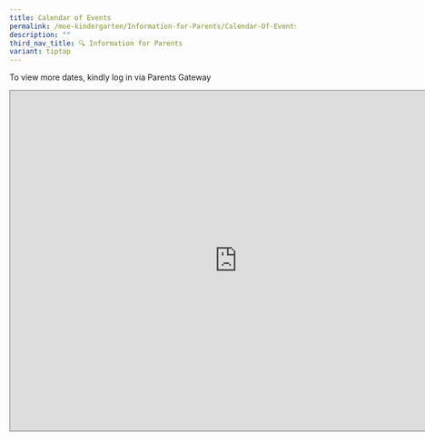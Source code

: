 ```yaml
---
title: Calendar of Events
permalink: /moe-kindergarten/Information-for-Parents/Calendar-Of-Events/
description: ""
third_nav_title: 🔍 Information for Parents
variant: tiptap
---
```

<p>To view more dates, kindly log in via Parents Gateway</p>
<div class="iframe-wrapper">
<iframe style="border:solid 1px #777" height="600" width="800" allowfullscreen="true" frameborder="0" src="https://calendar.google.com/calendar/embed?height=600&amp;wkst=2&amp;bgcolor=%23A79B8E&amp;ctz=Asia%2FSingapore&amp;showNav=0&amp;showPrint=0&amp;showTabs=0&amp;showCalendars=0&amp;showTz=0&amp;showTitle=1&amp;src=Y18yaHNpcHZrYXRmYmxwNWphNmNncmRncmZ0b0Bncm91cC5jYWxlbmRhci5nb29nbGUuY29t&amp;src=ZW4uc2luZ2Fwb3JlI2hvbGlkYXlAZ3JvdXAudi5jYWxlbmRhci5nb29nbGUuY29t&amp;color=%23A79B8E&amp;color=%237CB342"></iframe>
</div>
<p></p>